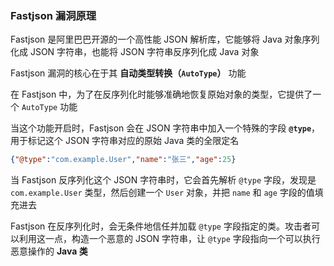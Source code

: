 ### Fastjson 漏洞原理

Fastjson 是阿里巴巴开源的一个高性能 JSON 解析库，它能够将 Java 对象序列化成 JSON 字符串，也能将 JSON 字符串反序列化成 Java 对象

Fastjson 漏洞的核心在于其 **自动类型转换（`AutoType`）** 功能

在 Fastjson 中，为了在反序列化时能够准确地恢复原始对象的类型，它提供了一个 `AutoType` 功能

当这个功能开启时，Fastjson 会在 JSON 字符串中加入一个特殊的字段 **`@type`**，用于标记这个 JSON 字符串对应的原始 Java 类的全限定名

```json
{"@type":"com.example.User","name":"张三","age":25}
```

当 Fastjson 反序列化这个 JSON 字符串时，它会首先解析 `@type` 字段，发现是 `com.example.User` 类型，然后创建一个 `User` 对象，并把 `name` 和 `age` 字段的值填充进去

Fastjson 在反序列化时，会无条件地信任并加载 `@type` 字段指定的类。攻击者可以利用这一点，构造一个恶意的 JSON 字符串，让 `@type` 字段指向一个可以执行恶意操作的 **Java 类**